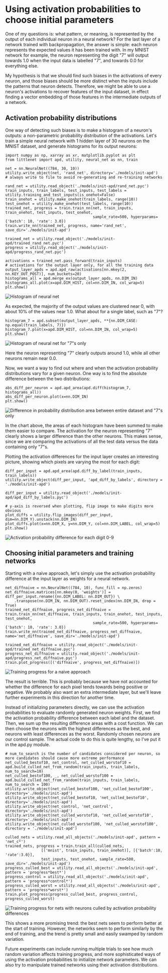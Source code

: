 Using activation probabilities to choose initial parameters
===========================================================
One of my questions is: what pattern, or meaning, is represented by the output of each
individual neuron in a neural network? For the last layer of a network trained with
backpropagation, the answer is simple: each neuron represents the expected values it
has been trained with. In my MNIST network for example, the neuron representing the digit
"7" will output towards 1.0 when the input data is labelled "7", and towards 0.0 for
everything else.

My hypothesis is that we should find such biases in the activations of every neuron,
and those biases should be more distinct when the inputs include the patterns that
neuron detects. Therefore, we might be able to use a neuron's activations to recover
features of the input dataset, in effect finding a vector embedding of those features
in the intermediate outputs of a network.


Activation probability distributions
------------------------------------

One way of detecting such biases is to make a histogram of a neuron's outputs:
a non-parametric probability distribution of the activations. Let's train a simple neural
network with 1 hidden layer of 30 neurons on the MNIST dataset, and generate histograms
for its output neurons:

```
import numpy as np, xarray as xr, matplotlib.pyplot as plt
from littlenet import apd, utility, neural_net as nn, train

net = nn.NeuralNet((784, 30, 10))
utility.write_object(net, 'rand_net', directory='./models/init-apd')
# always write to file to avoid re-generating and re-training networks

rand_net = utility.read_object('./models/init-apd/rand_net.pyc')
train_inputs, train_labels, test_inputs, test_labels = utility.training_and_test_inputs(is_onehot=False)
train_onehot = utility.make_onehot(train_labels, range(10))
test_onehot = utility.make_onehot(test_labels, range(10))
trained_net, progress = train.train_nn(net, train_inputs, train_onehot, test_inputs, test_onehot,
                                       sample_rate=500, hyperparams={'batch': 10, 'rate': 3.0})
train.write_nn(trained_net, progress, name='rand_net', save_dir='./models/init-apd')

trained_net = utility.read_object('./models/init-apd/trained_rand_net.pyc')
progress = utility.read_object('./models/init-apd/progress_rand_net.pyc')

activations = trained_net.pass_forward(train_inputs)
# activations for the output layer only, for all the training data
output_layer_apds = apd.apd_raw(activations[nn.mkey(2, nn.KEY_OUT_POST)], num_buckets=20)
histograms_all = apd.merge_ex(output_layer_apds, nn.DIM_IN)
histograms_all.plot(x=apd.DIM_HIST, col=nn.DIM_IN, col_wrap=5)
plt.show()
```

![Histogram of neural net](./image/init-apd-output-histograms.png)

As expected, the majority of the output values are clustered near 0, with about 10% of the values
near 1.0. What about for a single label, such as "7"?

```
histogram_7 = apd.subset(output_layer_apds, **{nn.DIM_CASE: np.equal(train_labels, 7)})
histogram_7.plot(x=apd.DIM_HIST, col=nn.DIM_IN, col_wrap=5)
plt.show()
```

![Histogram of neural net for "7"s only](./image/init-apd-output-histograms-7.png)

Here the neuron representing "7" clearly outputs around 1.0, while all other neurons remain near 0.0.

Now, we want a way to find out where and when the activation probability distributions vary for a
given neuron. One way is to find the absolute difference between the two distributions:

```
abs_diff_per_neuron = apd.apd_area(apd.diff(histogram_7, histograms_all))
abs_diff_per_neuron.plot(x=nn.DIM_IN)
plt.show()
```

![Difference in probability distribution area between entire dataset and "7"s only](./image/init-apd-output-7diff.png)

In the chart above, the areas of each histogram have been summed to make them easier to compare. The
activation for the neuron representing "7" clearly shows a larger difference than the other
neurons. This makes sense, since we are comparing the activations of all the test data versus the data
containing only "7"s.

Plotting the activation differences for the input layer creates an interesting picture, showing
which pixels are varying the most for each digit:

```
diff_per_input = apd.apd_area(apd.diff_by_label(train_inputs, train_labels))
utility.write_object(diff_per_input, 'apd_diff_by_labels', directory = './models/init-apd')

diff_per_input = utility.read_object('./models/init-apd/apd_diff_by_labels.pyc')

# y-axis is reversed when plotting, flip image to make digits more obvious
plot_diffs = utility.flip_images(diff_per_input, dim=nn.DIM_Y).unstack(nn.DIM_IN)
plot_diffs.plot(x=nn.DIM_X, y=nn.DIM_Y, col=nn.DIM_LABEL, col_wrap=5)
plt.show()
```

![Activation probability difference for each digit 0-9](./image/init-apd-input-by-label.png)


Choosing initial parameters and training networks
-------------------------------------------------

Starting with a naive approach, let's simply use the activation probability difference at the input layer as
weights for a neural network.

```
net_diffnaive = nn.NeuralNet((784, 10), func_fill = np.zeros)
net_diffnaive.matrices[nn.mkey(0, 'weights')] = diff_per_input.rename({nn.DIM_LABEL: nn.DIM_OUT}) \
    .transpose(nn.DIM_IN, nn.DIM_OUT).reset_index(nn.DIM_IN, drop = True)
trained_net_diffnaive, progress_net_diffnaive = train.train_nn(net_diffnaive, train_inputs, train_onehot, test_inputs, test_onehot,
                                       sample_rate=500, hyperparams={'batch': 10, 'rate': 3.0})
train.write_nn(trained_net_diffnaive, progress_net_diffnaive, name='net_diffnaive', save_dir='./models/init-apd')

trained_net_diffnaive = utility.read_object('./models/init-apd/trained_net_diffnaive.pyc')
progress_net_diffnaive = utility.read_object('./models/init-apd/progress_net_diffnaive.pyc')
train.plot_progress([('diffnaive', progress_net_diffnaive)])
```

![Training progress for a naive approach](./image/init-apd-naive-progress.png)


The result is terrible. This is probably because we have not accounted for whether the difference for
each pixel tends towards being positive or negative. We probably also want an extra intermediate
layer, but we'll leave further experiments in this direction for another time.

Instead of initializing parameters directly, we can use the activation probabilities to evaluate
randomly generated neuron weights. First, we find the activation probability difference between
each label and the dataset. Then, we sum up the resulting difference areas with a cost function.
We can then choose the neurons with the highest differences as the best, and neurons with least
differences as the worst. Randomly chosen neurons are our control sample. The actual code to do this
is quite lengthy, so I've put it in the apd.py module.

```
# num_to_search is the number of candidates considered per neuron, so more candidates should cause more extreme performance
net_culled_bestof10, net_control, net_culled_worstof10 = apd.build_culled_net_from_random(train_inputs, train_labels, num_to_search=10)
net_culled_bestof100, _, net_culled_worstof100 = apd.build_culled_net_from_random(train_inputs, train_labels, num_to_search = 100)
utility.write_object(net_culled_bestof100, 'net_culled_bestof100', directory='./models/init-apd')
utility.write_object(net_culled_bestof10, 'net_culled_bestof10', directory='./models/init-apd')
utility.write_object(net_control, 'net_control', directory='./models/init-apd')
utility.write_object(net_culled_worstof10, 'net_culled_worstof10', directory='./models/init-apd')
utility.write_object(net_culled_worstof100, 'net_culled_worstof100', directory = './models/init-apd')

culled_nets = utility.read_all_objects('./models/init-apd', pattern = 'net_c*')
trained_nets, progress = train.train_all(culled_nets,
                [('mnist', train_inputs, train_onehot)], [{'batch':10, 'rate':3.0}],
                test_inputs, test_onehot, sample_rate=500, save_dir='./models/init-apd')
progress_culled_best = utility.read_all_objects('./models/init-apd', pattern = 'progress*best*')
progress_control = utility.read_all_objects('./models/init-apd', pattern = 'progress*control*')
progress_culled_worst = utility.read_all_objects('./models/init-apd', pattern = 'progress*worst*')
train.plot_progress(progress_culled_best, progress_control, progress_culled_worst)
```

![Training progress for nets with neurons culled by activation probability differences](./image/init-apd-culled-progress.png)

This shows a more promising trend: the best nets seem to perform better at the start of training.
However, the networks seem to perform similarly by the end of training, and the trend is pretty
small and easily swamped by random variation.

Future experiments can include running multiple trials to see how much random variation
affects training progress, and more sophisticated ways of using the activation probabilities
to initialize network parameters. We can also try to manipulate trained networks using their
activation distributions.
